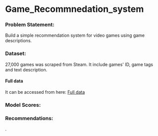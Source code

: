 # Game_Recommnedation_system

### Problem Statement: 
Build a simple recommendation system for video games using game descriptions.

### Dataset:
27,000 games was scraped from Steam. It include games' ID, game tags and text description.

#### Full data
It can be accessed from here: [Full data](https://www.kaggle.com/nikdavis/steam-store-games)

### Model Scores:

### Recommendations:
.

